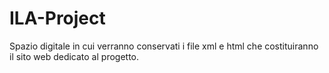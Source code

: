 # ILA-Project

Spazio digitale in cui verranno conservati i file xml e html che costituiranno il sito web dedicato al progetto.
